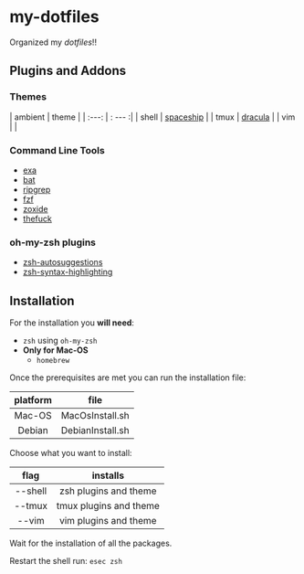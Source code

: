 # my-dotfiles

Organized my _dotfiles_!!

## Plugins and Addons

### Themes

| ambient | theme |
| :---: | : --- :|
| shell | [spaceship](https://github.com/spaceship-prompt/spaceship-prompt) |
| tmux | [dracula](https://draculatheme.com/tmux) |
| vim |  |

### Command Line Tools

- [exa](https://github.com/ogham/exa)
- [bat](https://github.com/sharkdp/bat)
- [ripgrep](https://github.com/BurntSushi/ripgrep)
- [fzf](https://github.com/junegunn/fzf)
- [zoxide](https://github.com/ajeetdsouza/zoxide)
- [thefuck](https://github.com/nvbn/thefuck)

### oh-my-zsh plugins

- [zsh-autosuggestions](https://github.com/zsh-users/zsh-autosuggestions)
- [zsh-syntax-highlighting](https://github.com/zsh-users/zsh-syntax-highlighting)

###

## Installation

For the installation you **will need**:

- `zsh` using `oh-my-zsh`
- **Only for Mac-OS**
    - `homebrew`

Once the prerequisites are met you can run the installation file:

| platform | file |
| :---: | :---: |
| Mac-OS | MacOsInstall.sh |
| Debian | DebianInstall.sh |

Choose what you want to install:

| flag | installs |
| :---: | :---: |
| --shell | zsh plugins and theme |
| --tmux | tmux plugins and theme |
| --vim | vim plugins and theme | 

Wait for the installation of all the packages.

Restart the shell run: `esec zsh`




